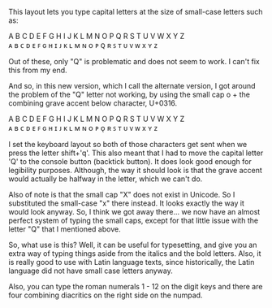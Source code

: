 This layout lets you type capital letters at the size of small-case letters such as:

A B C D E F G H I J K L M N O P Q R S T U V W X Y Z  
ᴀ ʙ ᴄ ᴅ ᴇ ꜰ ɢ ʜ ɪ ᴊ ᴋ ʟ ᴍ ɴ ᴏ ᴘ ꞯ ʀ ꜱ ᴛ ᴜ ᴠ ᴡ x ʏ ᴢ

Out of these, only "Q" is problematic and does not seem to work. I can't fix this from my end.

And so, in this new version, which I call the alternate version, I got around the problem of the "Q" letter not working, by using the small cap o + the combining grave accent below character, U+0316.

A B C D E F G H I J K L M N O P Q R S T U V W X Y Z  
ᴀ ʙ ᴄ ᴅ ᴇ ꜰ ɢ ʜ ɪ ᴊ ᴋ ʟ ᴍ ɴ ᴏ ᴘ ᴏ̖ ʀ ꜱ ᴛ ᴜ ᴠ ᴡ x ʏ ᴢ

I set the keyboard layout so both of those characters get sent when we press the letter shift+'q'. This also meant that I had to move the capital letter 'Q' to the console button (backtick button). It does look good enough for legibility purposes. Although, the way it should look is that the grave accent would actually be halfway in the letter, which we can't do.

Also of note is that the small cap "X" does not exist in Unicode. So I substituted the small-case "x" there instead. It looks exactly the way it would look anyway. So, I think we got away there... we now have an almost perfect system of typing the small caps, except for that little issue with the letter "Q" that I mentioned above.

So, what use is this? Well, it can be useful for typesetting, and give you an extra way of typing things aside from the italics and the bold letters. Also, it is really good to use with Latin language texts, since historically, the Latin language did not have small case letters anyway.

Also, you can type the roman numerals 1 - 12 on the digit keys and there are four combining diacritics on the right side on the numpad.

